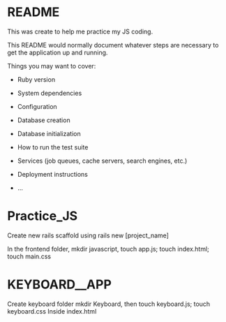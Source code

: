 # README

This was create to help me practice my JS coding.

This README would normally document whatever steps are necessary to get the
application up and running.

Things you may want to cover:

* Ruby version

* System dependencies

* Configuration

* Database creation

* Database initialization

* How to run the test suite

* Services (job queues, cache servers, search engines, etc.)

* Deployment instructions

* ...
# Practice_JS

Create new rails scaffold using rails new [project_name]

In the frontend folder, mkdir javascript, touch app.js; touch index.html; touch main.css


# KEYBOARD__APP

Create keyboard folder mkdir Keyboard, then touch keyboard.js; touch keyboard.css
Inside index.html  